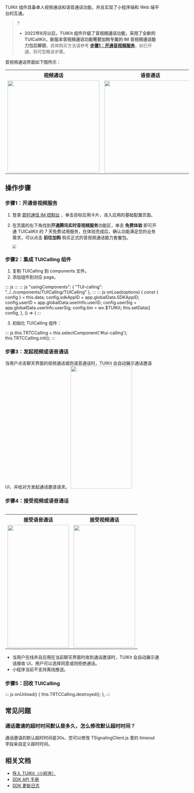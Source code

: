 TUIKit 组件具备单人视频通话和语音通话功能，并且实现了小程序端和 Web 端平台的互通。

> ? 
> - **2022年8月以后，TUIKit 组件升级了音视频通话功能，采用了全新的 TUICallKit，新版本音视频通话功能需要加购专属的 IM 音视频通话能力包后解锁**，具体购买方法请参考 [**步骤1：开通音视频服务**](#step1)，如已开通，则可忽略该步骤。

音视频通话界面如下图所示：

<table style="text-align:center;vertical-align:middle;width: 600px">
  <tr>
    <th style="text-align:center;" width="300px"><b>视频通话<br></b></th>
    <th style="text-align:center;" width="300px"><b>语音通话</b><br></th>
  </tr>
  <tr>
    <td><img style="width:300px" src="https://main.qcloudimg.com/raw/18096ac541a00b71b3dbc951768bb9ae.png" />     </td>
		    <td><img style="width:300px" src="https://main.qcloudimg.com/raw/e16d79c945c9ee4cdf86bb29768677f7.png"  />    </td>
	 </tr>
</table>
<table>


## 操作步骤
### 步骤1：开通音视频服务
1. 登录 [即时通信 IM 控制台](https://console.cloud.tencent.com/im) ，单击目标应用卡片，进入应用的基础配置页面。
2. 在页面的右下角找到**开通腾讯实时音视频服务**功能区，单击 **免费体验** 即可开通 TUICallKit 的 7 天免费试用服务，在体验完成后，确认功能满足您的业务需求，可以点击 **前往加购**  购买正式的音视频通话能力套餐包。

   <img src="https://qcloudimg.tencent-cloud.cn/raw/667633f7addfd0c589bb086b1fc17d30.png" style="zoom:75%;" />


### 步骤2：集成 TUICalling 组件
1. 复制 TUICalling 到 components 文件。
2. 添加组件到对应 page。
<dx-codeblock>
:::  js
   <TUI-calling class="calling" id="tui-calling" config="{{config}}"  bind:sendMessage="sendMessage"></TUI-calling>
:::
</dx-codeblock>
<dx-codeblock>
:::  js
    "usingComponents": {
    "TUI-calling": "../../components/TUICalling/TUICalling"
  },
:::
</dx-codeblock>
<dx-codeblock>
:::  js
  onLoad(options) {
    const { config } = this.data;
    config.sdkAppID = app.globalData.SDKAppID;
    config.userID = app.globalData.userInfo.userID;
    config.userSig = app.globalData.userInfo.userSig;
    config.tim = wx.$TUIKit;
    this.setData({
      config,
    }, () => {
:::
</dx-codeblock>



3. 初始化 TUICalling 组件：
<dx-codeblock>
:::  js
     this.TRTCCalling = this.selectComponent('#tui-calling');
      this.TRTCCalling.init();
:::
</dx-codeblock>

### 步骤3：发起视频或语音通话
当用户点击聊天界面的视频通话或则语音通话时，TUIKit 会自动展示通话邀请 UI，并给对方发起通话邀请请求。
 <img style="width:200px;height: 400px;max-width: inherit;" src="https://qcloudimg.tencent-cloud.cn/raw/f3cf29ee2321681b9e32d9294b03243a.png "  >

### 步骤4：接受视频或语音通话

<table>
<tr>
   <th>接受语音通话</th>
   <th>接受视频通话</th>
 </tr>
<tr>
<td><img style="width:200px;height: 400px;max-width: inherit;" src="https://qcloudimg.tencent-cloud.cn/raw/ab8b8fd82e5966b6f24698be85d18587.png" /></td>
<td><img  style="width:200px; height: 400px;max-width: inherit;" src="https://qcloudimg.tencent-cloud.cn/raw/7e070ee6c0ee31df2674af503cbf064d.png"></td>
</tr>
</table> 

- 当用户在线并且应用在当前聊天界面时收到通话邀请时，TUIKit 会自动展示通话接收 UI，用户可以选择同意或则拒绝通话。
- 小程序当前不支持离线推送。

### 步骤5：回收 TUICalling

  <dx-codeblock>

:::  js
onUnload() {
    this.TRTCCalling.destroyed();
  },
:::
</dx-codeblock>

 ## 常见问题
### 通话邀请的超时时间默认是多久，怎么修改默认超时时间？
通话邀请的默认超时时间是30s，您可以修改 TSignalingClient.js 里的 timeout 字段来自定义超时时间。

## 相关文档
- [导入 TUIKit（小程序）](https://cloud.tencent.com/document/product/269/62766)
- [SDK API 手册](https://web.sdk.qcloud.com/im/doc/zh-cn/SDK.html)
- [SDK 更新日志](https://cloud.tencent.com/document/product/269/38492)